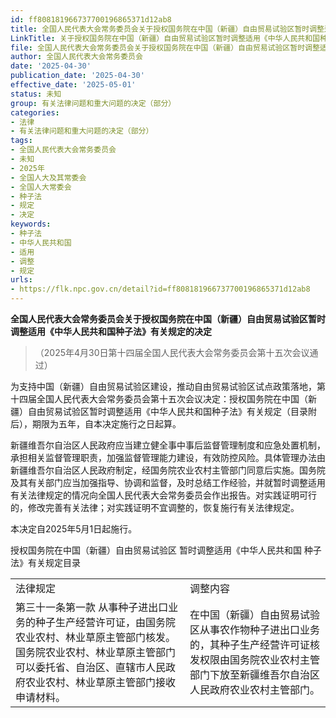 ```yaml
---
id: ff808181966737700196865371d12ab8
title: 全国人民代表大会常务委员会关于授权国务院在中国（新疆）自由贸易试验区暂时调整适用《中华人民共和国种子法》有关规定的决定
LinkTitle: 关于授权国务院在中国（新疆）自由贸易试验区暂时调整适用《中华人民共和国种子法》有关规定的决定（2025）
file: 全国人民代表大会常务委员会关于授权国务院在中国（新疆）自由贸易试验区暂时调整适用《中华人民共和国种子法》有关规定的决定_20250430_ff808181966737700196865371d12ab8.docx
author: 全国人民代表大会常务委员会
date: '2025-04-30'
publication_date: '2025-04-30'
effective_date: '2025-05-01'
status: 未知
group: 有关法律问题和重大问题的决定（部分）
categories:
- 法律
- 有关法律问题和重大问题的决定（部分）
tags:
- 全国人民代表大会常务委员会
- 未知
- 2025年
- 全国人大及其常委会
- 全国人大常委会
- 种子法
- 规定
- 决定
keywords:
- 种子法
- 中华人民共和国
- 适用
- 调整
- 规定
urls:
- https://flk.npc.gov.cn/detail?id=ff808181966737700196865371d12ab8
---
```


**全国人民代表大会常务委员会关于授权国务院在中国（新疆）自由贸易试验区暂时调整适用《中华人民共和国种子法》有关规定的决定**

> （2025年4月30日第十四届全国人民代表大会常务委员会第十五次会议通过）

为支持中国（新疆）自由贸易试验区建设，推动自由贸易试验区试点政策落地，第十四届全国人民代表大会常务委员会第十五次会议决定：授权国务院在中国（新疆）自由贸易试验区暂时调整适用《中华人民共和国种子法》有关规定（目录附后），期限为五年，自本决定施行之日起算。

新疆维吾尔自治区人民政府应当建立健全事中事后监督管理制度和应急处置机制，承担相关监督管理职责，加强监督管理能力建设，有效防控风险。具体管理办法由新疆维吾尔自治区人民政府制定，经国务院农业农村主管部门同意后实施。国务院及其有关部门应当加强指导、协调和监督，及时总结工作经验，并就暂时调整适用有关法律规定的情况向全国人民代表大会常务委员会作出报告。对实践证明可行的，修改完善有关法律；对实践证明不宜调整的，恢复施行有关法律规定。

本决定自2025年5月1日起施行。

授权国务院在中国（新疆）自由贸易试验区
暂时调整适用《中华人民共和国
种子法》有关规定目录

|  |  |
| --- | --- |
| 法律规定 | 调整内容 |
| 第三十一条第一款 从事种子进出口业务的种子生产经营许可证，由国务院农业农村、林业草原主管部门核发。国务院农业农村、林业草原主管部门可以委托省、自治区、直辖市人民政府农业农村、林业草原主管部门接收申请材料。 | 在中国（新疆）自由贸易试验区从事农作物种子进出口业务的，其种子生产经营许可证核发权限由国务院农业农村主管部门下放至新疆维吾尔自治区人民政府农业农村主管部门。 |
